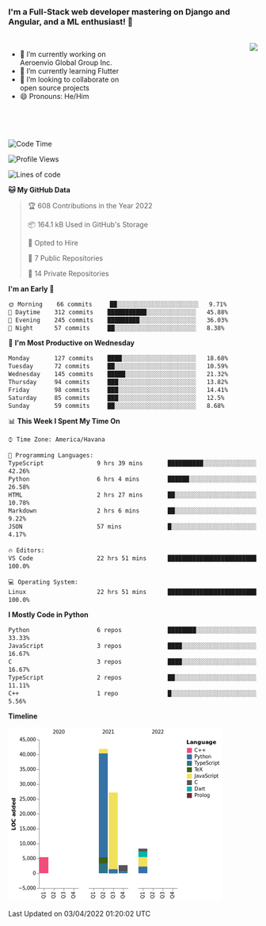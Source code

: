 ### I'm a Full-Stack web developer mastering on Django and Angular, and a ML enthusiast!  👋

<br/>

<img align="right" height="250"  src="https://media1.giphy.com/media/qgQUggAC3Pfv687qPC/giphy.gif?cid=ecf05e470ttfxgsj072btembitu1zn4ti3t3cdyg4jo5b3by&rid=giphy.gif&ct=g" />

 <div style="width:50%">
    <ul>
      <li>🔭 I’m currently working on Aeroenvio Global Group Inc.</li>
      <li>🌱 I’m currently learning Flutter</li>
      <li>👯 I’m looking to collaborate on open source projects</li>
      <li>😄 Pronouns: He/Him</li>
<!--       <li>⚡ Fun fact: I started my first professional project for a company as web dev without knowing any JS </li> -->
    </ul>
  </div>
  
<br/><br/><br/>


<!--START_SECTION:waka-->
![Code Time](http://img.shields.io/badge/Code%20Time-100%20hrs%2033%20mins-blue)

![Profile Views](http://img.shields.io/badge/Profile%20Views-0-blue)

![Lines of code](https://img.shields.io/badge/From%20Hello%20World%20I%27ve%20Written-71%20Thousand%20lines%20of%20code-blue)

**🐱 My GitHub Data** 

> 🏆 608 Contributions in the Year 2022
 > 
> 📦 164.1 kB Used in GitHub's Storage 
 > 
> 💼 Opted to Hire
 > 
> 📜 7 Public Repositories 
 > 
> 🔑 14 Private Repositories  
 > 
**I'm an Early 🐤** 

```text
🌞 Morning    66 commits     ██░░░░░░░░░░░░░░░░░░░░░░░   9.71% 
🌆 Daytime    312 commits    ███████████░░░░░░░░░░░░░░   45.88% 
🌃 Evening    245 commits    █████████░░░░░░░░░░░░░░░░   36.03% 
🌙 Night      57 commits     ██░░░░░░░░░░░░░░░░░░░░░░░   8.38%

```
📅 **I'm Most Productive on Wednesday** 

```text
Monday       127 commits    ████░░░░░░░░░░░░░░░░░░░░░   18.68% 
Tuesday      72 commits     ██░░░░░░░░░░░░░░░░░░░░░░░   10.59% 
Wednesday    145 commits    █████░░░░░░░░░░░░░░░░░░░░   21.32% 
Thursday     94 commits     ███░░░░░░░░░░░░░░░░░░░░░░   13.82% 
Friday       98 commits     ███░░░░░░░░░░░░░░░░░░░░░░   14.41% 
Saturday     85 commits     ███░░░░░░░░░░░░░░░░░░░░░░   12.5% 
Sunday       59 commits     ██░░░░░░░░░░░░░░░░░░░░░░░   8.68%

```


📊 **This Week I Spent My Time On** 

```text
⌚︎ Time Zone: America/Havana

💬 Programming Languages: 
TypeScript               9 hrs 39 mins       ██████████░░░░░░░░░░░░░░░   42.26% 
Python                   6 hrs 4 mins        ██████░░░░░░░░░░░░░░░░░░░   26.58% 
HTML                     2 hrs 27 mins       ██░░░░░░░░░░░░░░░░░░░░░░░   10.78% 
Markdown                 2 hrs 6 mins        ██░░░░░░░░░░░░░░░░░░░░░░░   9.22% 
JSON                     57 mins             █░░░░░░░░░░░░░░░░░░░░░░░░   4.17%

🔥 Editors: 
VS Code                  22 hrs 51 mins      █████████████████████████   100.0%

💻 Operating System: 
Linux                    22 hrs 51 mins      █████████████████████████   100.0%

```

**I Mostly Code in Python** 

```text
Python                   6 repos             ████████░░░░░░░░░░░░░░░░░   33.33% 
JavaScript               3 repos             ████░░░░░░░░░░░░░░░░░░░░░   16.67% 
C                        3 repos             ████░░░░░░░░░░░░░░░░░░░░░   16.67% 
TypeScript               2 repos             ██░░░░░░░░░░░░░░░░░░░░░░░   11.11% 
C++                      1 repo              █░░░░░░░░░░░░░░░░░░░░░░░░   5.56%

```


**Timeline**

![Chart not found](https://raw.githubusercontent.com/dfg-98/dfg-98/main/charts/bar_graph.png) 


 Last Updated on 03/04/2022 01:20:02 UTC
<!--END_SECTION:waka-->
